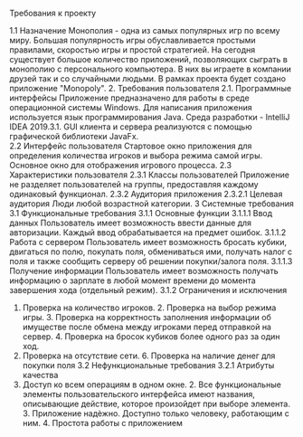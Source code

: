 Требования к проекту 
 
1.1 Назначение 
Монополия - одна из самых популярных игр по всему миру. Большая популярность игры обуславливается простыми правилами, скоростью игры и простой стратегией. 
На сегодня существует большое количество приложений, позволяющих сыграть в монополию с персонального компьютера. В них вы играете в компании друзей так и со случайными людьми. 
В рамках проекта будет создано приложение "Monopoly". 
2. Требования пользователя 
2.1. Программные интерфейсы 
Приложение предназначено для работы в среде операционной системы Windows. Для написания приложения используется язык программирования Java. Среда разработки - IntelliJ IDEA 2019.3.1. GUI клиента и сервера реализуются с помощью графической библиотеки JavaFx.  
2.2 Интерфейс пользователя 
Стартовое окно приложения для определения количества игроков и выбора режима самой игры. Основное окно для отображения игрового процесса. 
2.3 Характеристики пользователя 
2.3.1 Классы пользователей 
Приложение не разделяет пользователей на группы, предоставляя каждому одинаковый функционал. 
2.3.2 Аудитория приложения 
2.3.2.1 Целевая аудитория 
Люди любой возрастной категории. 
3 Системные требования 
3.1 Функциональные требования 
3.1.1 Основные функции 
3.1.1.1 Ввод данных 
Пользователь имеет возможность ввести данные для авторизации. Каждый ввод обрабатывается на предмет ошибок. 
3.1.1.2 Работа с сервером 
Пользователь имеет возможность бросать кубики, двигаться по полю, покупать поля, обмениваться ими, получать налог с поля и также сообщить серверу об решении покупки/залога поля. 
3.1.1.3 Получение информации 
Пользователь имеет возможность получать информацию о зарплате в любой момент времени до момента завершения хода (отдельный режим). 
3.1.2 Ограничения и исключения 
1. Проверка на количество игроков. 2. Проверка на выбор режима игры. 3. Проверка на корректность заполнения информации об имуществе после обмена между игроками перед отправкой на сервер. 4. Проверка на бросок кубиков более одного раз за один ход. 
5. Проверка на отсутствие сети. 6. Проверка на наличие денег для покупки поля 
3.2 Нефункциональные требования 
3.2.1 Атрибуты качества 
1. Доступ ко всем операциям в одном окне. 2. Все функциональные элементы пользовательского интерфейса имеют названия, описывающие действие, которое произойдет при выборе элемента. 3. Приложение надѐжно. Доступно только человеку, работающим с ним. 4. Простота работы с приложением 
 
 